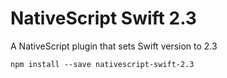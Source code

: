 NativeScript Swift 2.3
======================

A NativeScript plugin that sets Swift version to 2.3

```
npm install --save nativescript-swift-2.3
```
